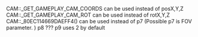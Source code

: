 CAM::_GET_GAMEPLAY_CAM_COORDS can be used instead of posX,Y,Z
CAM::_GET_GAMEPLAY_CAM_ROT can be used instead of rotX,Y,Z
CAM::_80EC114669DAEFF4() can be used instead of p7 (Possible p7 is FOV parameter. )
p8 ???
p9 uses 2 by default
